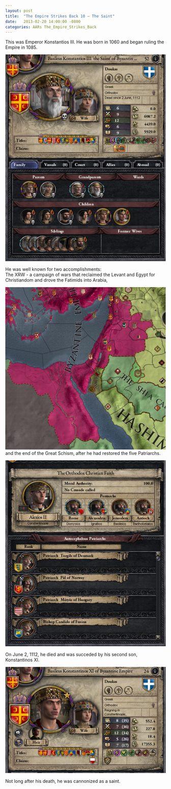 ```yaml
---
layout: post
title:  "The Empire Strikes Back 10 – The Saint"
date:   2013-02-20 14:00:00 -0800
categories: AARs The_Empire_Strikes_Back
---
```

This was Emperor Konstantios III. He was born in 1060 and began ruling the Empire in 1085.

![](/assets/tesb_images/10-1.png)

He was well known for two accomplishments:  
The XRW - a campaign of wars that reclaimed the Levant and Egypt for Christiandom and drove the Fatimids into Arabia,

![](/assets/tesb_images/10-2.png)  
and the end of the Great Schism, after he had restored the five Patriarchs.

![](/assets/tesb_images/10-3.png)

On June 2, 1112, he died and was succeded by his second son, Konstantinos XI.

![](/assets/tesb_images/10-4.png)

Not long after his death, he was cannonized as a saint.